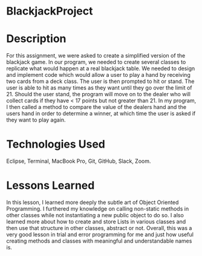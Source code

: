 # BlackjackProject

# Description
For this assignment, we were asked to create a simplified version of the blackjack game. In our program, we needed to create several classes to replicate what would happen at a real blackjack table. We needed to design and implement code which would allow a user to play a hand by receiving two cards from a deck class. The user is then prompted to hit or stand. The user is able to hit as many times as they want until they go over the limit of 21. Should the user stand, the program will move on to the dealer who will collect cards if they have < 17 points but not greater than 21. In my program, I then called a method to compare the value of the dealers hand and the users hand in order to determine a winner, at which time the user is asked if they want to play again. 


# Technologies Used
Eclipse, Terminal, MacBook Pro, Git, GitHub, Slack, Zoom.

# Lessons Learned
In this lesson, I learned more deeply the subtle art of Object Oriented Programming. I furthered my knowledge on calling non-static methods in other classes while not instantiating a new public object to do so. I also learned more about how to create and store Lists in various classes and then use that structure in other classes, abstract or not. Overall, this was a very good lesson in trial and error programming for me and just how useful creating methods and classes with meaningful and understandable names is. 